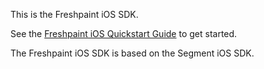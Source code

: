 This is the Freshpaint iOS SDK.

See the [Freshpaint iOS Quickstart Guide](https://docs.freshpaint.io/getting-started/ios-quickstart-guide/installing-the-freshpaint-ios-sdk) to get started.

The Freshpaint iOS SDK is based on the Segment iOS SDK.
